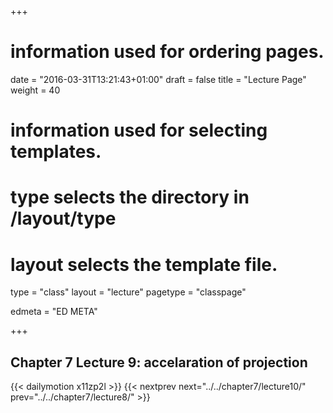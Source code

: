 +++
# information used for ordering pages.
date = "2016-03-31T13:21:43+01:00"
draft = false
title = "Lecture Page"
weight = 40

# information used for selecting templates.
# type selects the directory in /layout/type
# layout selects the template file.

type   = "class"
layout = "lecture"
pagetype = "classpage"





edmeta = "ED META"

+++
## Chapter 7 Lecture 9: accelaration of projection
{{< dailymotion x11zp2l >}}
{{< nextprev next="../../chapter7/lecture10/"     prev="../../chapter7/lecture8/"  >}}

